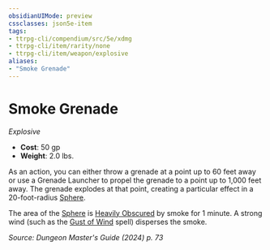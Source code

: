 ```yaml
---
obsidianUIMode: preview
cssclasses: json5e-item
tags:
- ttrpg-cli/compendium/src/5e/xdmg
- ttrpg-cli/item/rarity/none
- ttrpg-cli/item/weapon/explosive
aliases: 
- "Smoke Grenade"
---
```

# Smoke Grenade
*Explosive*  


- **Cost**: 50 gp
- **Weight**: 2.0 lbs.

As an action, you can either throw a grenade at a point up to 60 feet away or use a Grenade Launcher to propel the grenade to a point up to 1,000 feet away. The grenade explodes at that point, creating a particular effect in a 20-foot-radius [Sphere](2-Mechanics/CLI/rules/variant-rules/sphere-area-of-effect-xphb.md).

The area of the [Sphere](2-Mechanics/CLI/rules/variant-rules/sphere-area-of-effect-xphb.md) is [Heavily Obscured](2-Mechanics/CLI/rules/variant-rules/heavily-obscured-xphb.md) by smoke for 1 minute. A strong wind (such as the [Gust of Wind](2-Mechanics/CLI/spells/gust-of-wind-xphb.md) spell) disperses the smoke.

*Source: Dungeon Master's Guide (2024) p. 73*